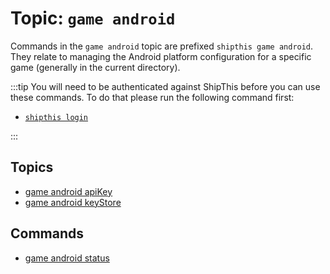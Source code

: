 # Topic: `game android`

Commands in the `game android` topic are prefixed `shipthis game android`. They relate to managing the Android platform configuration for a specific game (generally in the current directory).

:::tip
You will need to be authenticated against ShipThis before you can use these commands. To do that please run the following command first:

- [`shipthis login`](/docs/reference/login)

:::


## Topics

- [game android apiKey](/docs/reference/game/android/apiKey)
- [game android keyStore](/docs/reference/game/android/keyStore)

## Commands

- [game android status](/docs/reference/game/android/status)
